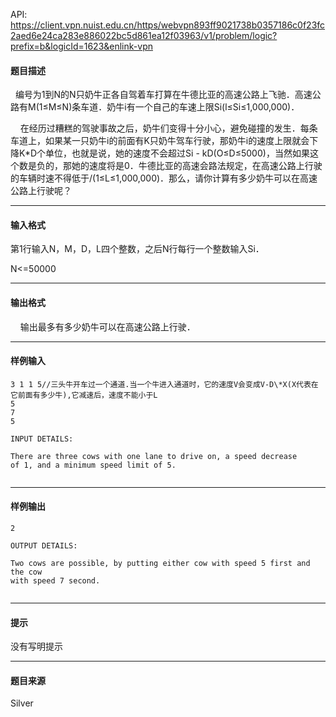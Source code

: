 API: https://client.vpn.nuist.edu.cn/https/webvpn893ff9021738b0357186c0f23fc2aed6e24ca283e886022bc5d861ea12f03963/v1/problem/logic?prefix=b&logicId=1623&enlink-vpn

#### 题目描述

  编号为1到N的N只奶牛正各自驾着车打算在牛德比亚的高速公路上飞驰．高速公路有M(1≤M≤N)条车道．奶牛i有一个自己的车速上限Si(l≤Si≤1,000,000)．

    在经历过糟糕的驾驶事故之后，奶牛们变得十分小心，避免碰撞的发生．每条车道上，如果某一只奶牛i的前面有K只奶牛驾车行驶，那奶牛i的速度上限就会下降K\*D个单位，也就是说，她的速度不会超过Si - kD(O≤D≤5000)，当然如果这个数是负的，那她的速度将是0．牛德比亚的高速会路法规定，在高速公路上行驶的车辆时速不得低于/(1≤L≤1,000,000)．那么，请你计算有多少奶牛可以在高速公路上行驶呢？

---

#### 输入格式

第1行输入N，M，D，L四个整数，之后N行每行一个整数输入Si．

N<=50000

---

#### 输出格式

    输出最多有多少奶牛可以在高速公路上行驶．

---

#### 样例输入
```
3 1 1 5//三头牛开车过一个通道.当一个牛进入通道时，它的速度V会变成V-D\*X(X代表在它前面有多少牛),它减速后，速度不能小于L
5
7
5

INPUT DETAILS:

There are three cows with one lane to drive on, a speed decrease
of 1, and a minimum speed limit of 5.


```

---

#### 样例输出
```
2

OUTPUT DETAILS:

Two cows are possible, by putting either cow with speed 5 first and the cow
with speed 7 second.


```

---

#### 提示

没有写明提示

---

#### 题目来源

Silver